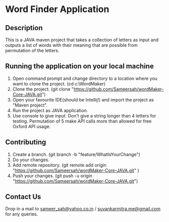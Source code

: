 # Word Finder Application   

## Description

This is a JAVA maven project that takes a collection of letters as input and outputs a list of words with their meaning that are possible from 
permutation of the letters.

## Running the application on your local machine

1. Open command prompt and change directory to a location where you want to clone the project. 
   (cd c:\WordMaker)
1. Clone the project.
   (git clone "https://github.com/Sameersah/wordMaker-Core-JAVA.git") 
1. Open your favourite IDE(should be Intellij!) and import the project as "Maven project".
1. Run the project as JAVA application.
1. Use console to give input. Don't give a string longer than 4 letters for testing. Permutation of 5 make API calls more than allowed for 
   free Oxford API usage.
   
## Contributing
1. Create a branch.
   (git branch -b "feature/WhatIsYourChange")
1. Do your changes.
1. Add  remote repository.
   (git remote add origin "https://github.com/Sameersah/wordMaker-Core-JAVA.git" )
1. Push your changes.
   (git push -u origin "https://github.com/Sameersah/wordMaker-Core-JAVA.git")
   
## Contact Us
Drop in a mail to sameer_sah@yahoo.co.in / suvankarmitra.me@gmail.com for any queries.


